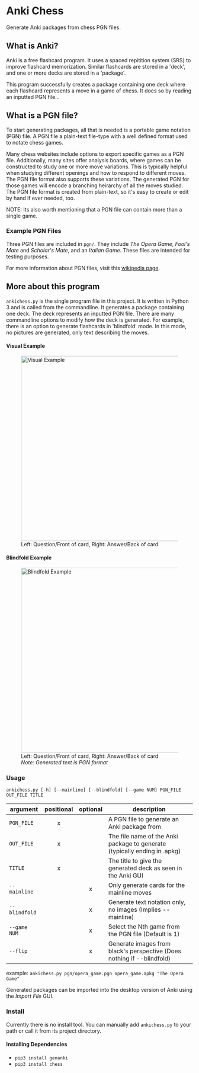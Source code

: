 # Anki Chess
Generate Anki packages from chess PGN files.

## What is Anki?
Anki is a free flashcard program. It uses a spaced repitition system (SRS) to improve flashcard memorization. Similar flashcards are stored in a 'deck', and one or more decks are stored in a 'package'.

This program successfully creates a package containing one deck where each flashcard represents a move in a game of chess. It does so by reading an inputted PGN file...

## What is a PGN file?
To start generating packages, all that is needed is a portable game notation (PGN) file. A PGN file a plain-text file-type with a well defined format used to notate chess games.

Many chess websites include options to export specific games as a PGN file. Additionally, many sites offer analysis boards, where games can be constructed to study one or more move variations. This is typically helpful when studying different openings and how to respond to different moves. The PGN file format also supports these variations. The generated PGN for those games will encode a branching heirarchy of all the moves studied. The PGN file format is created from plain-text, so it's easy to create or edit by hand if ever needed, too.

NOTE: Its also worth mentioning that a PGN file can contain more than a single game.

### Example PGN Files
Three PGN files are included in `pgn/`. They include _The Opera Game_, _Fool's Mate_ and _Scholar's Mate_, and an _Italian Game_. These files are intended for testing purposes.

For more information about PGN files, visit this [wikipedia page](https://en.wikipedia.org/wiki/Portable_Game_Notation).

## More about this program
`ankichess.py` is the single program file in this project. It is written in Python 3 and is called from the commandline. It generates a package containing one deck. The deck represents an inputted PGN file. There are many commandline options to modify how the deck is generated. For example, there is an option to generate flashcards in 'blindfold' mode. In this mode, no pictures are generated, only text describing the moves.

#### Visual Example
<figure>
  <img src="https://i.imgur.com/IOUd5Cq.png" alt="Visual Example" width=500/>
  <figcaption>Left: Question/Front of card, Right: Answer/Back of card</figcaption>
</figure>

#### Blindfold Example
<figure>
  <img src="https://i.imgur.com/IPKAPQC.png" alt="Blindfold Example" width=500/>
  <figcaption>Left: Question/Front of card, Right: Answer/Back of card</br><i>Note: Generated text is PGN format</i></figcaption>
</figure>

### Usage
`ankichess.py [-h] [--mainline] [--blindfold] [--game NUM] PGN_FILE OUT_FILE TITLE`

| argument      | positional | optional | description                                                               |
|---------------|:----------:|:--------:|---------------------------------------------------------------------------|
| `PGN_FILE`    | x          |          | A PGN file to generate an Anki package from                               |
| `OUT_FILE`    | x          |          | The file name of the Anki package to generate (typically ending in .apkg) |
| `TITLE`       | x          |          | The title to give the generated deck as seen in the Anki GUI              |
| `--mainline`  |            | x        | Only generate cards for the mainline moves                                |
| `--blindfold` |            | x        | Generate text notation only, no images (Implies --mainline)               |
| `--game NUM`  |            | x        | Select the Nth game from the PGN file (Default is 1)                      |
| `--flip`      |            | x        | Generate images from black's perspective (Does nothing if --blindfold)    |

example: `ankichess.py pgn/opera_game.pgn opera_game.apkg "The Opera Game"`

Generated packages can be imported into the desktop version of Anki using the _Import File_ GUI.

### Install
Currently there is no install tool. You can manually add `ankichess.py` to your path or call it from its project directory.

#### Installing Dependencies
- `pip3 install genanki`
- `pip3 install chess`
